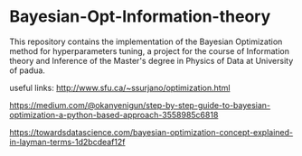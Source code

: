 # Bayesian-Opt-Information-theory
This repository contains the implementation of the Bayesian Optimization method for hyperparameters tuning, a project for the course of Information theory and Inference of the Master's degree in Physics of Data at University of padua.


useful links:
http://www.sfu.ca/~ssurjano/optimization.html

https://medium.com/@okanyenigun/step-by-step-guide-to-bayesian-optimization-a-python-based-approach-3558985c6818

https://towardsdatascience.com/bayesian-optimization-concept-explained-in-layman-terms-1d2bcdeaf12f
